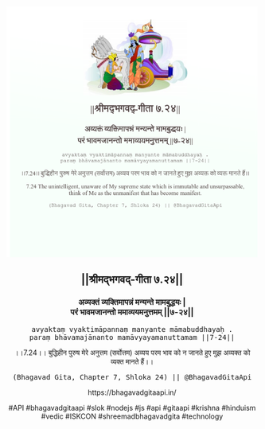 <img src="../../asset/BG_7_24.png"/>
<center><h2>||श्रीमद्‍भगवद्‍-गीता ७.२४||</h2>
<h3>अव्यक्तं व्यक्तिमापन्नं मन्यन्ते मामबुद्धयः |<br/>परं भावमजानन्तो ममाव्ययमनुत्तमम् ||७-२४||</h3>
<pre>avyaktaṃ vyaktimāpannaṃ manyante māmabuddhayaḥ .<br/>paraṃ bhāvamajānanto mamāvyayamanuttamam ||7-24||</pre>
<p>।।7.24।। बुद्धिहीन पुरुष मेरे अनुत्तम (सर्वोत्तम) अव्यय परम भाव को न जानते हुए मुझ अव्यक्त को व्यक्त मानते हैं।।</p>
<pre>(Bhagavad Gita, Chapter 7, Shloka 24) || @BhagavadGitaApi</pre><p>https://bhagavadgitaapi.in/</p><p>#API #bhagavadgitaapi #slok #nodejs #js #api #gitaapi #krishna #hinduism #vedic #ISKCON #shreemadbhagavadgita #technology</p></center>